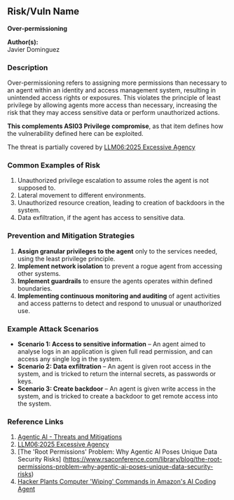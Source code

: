 ## Risk/Vuln Name  
**Over-permissioning**

**Author(s):**  
Javier Dominguez

### Description  
Over-permissioning refers to assigning more permissions than necessary to an agent within an identity and access management system, resulting in unintended access rights or exposures. This violates the principle of least privilege by allowing agents more access than necessary, increasing the risk that they may access sensitive data or perform unauthorized actions.

**This complements ASI03 Privilege compromise**, as that item defines how the vulnerability defined here can be exploited.

The threat is partially covered by [LLM06:2025 Excessive Agency](https://genai.owasp.org/llmrisk/llm062025-excessive-agency/)



### Common Examples of Risk  
1. Unauthorized privilege escalation to assume roles the agent is not supposed to.
2. Lateral movement to different environments.
3. Unauthorized resource creation, leading to creation of backdoors in the system.
4. Data exfiltration, if the agent has access to sensitive data.

### Prevention and Mitigation Strategies  
1. **Assign granular privileges to the agent** only to the services needed, using the least privilege principle.  
2. **Implement network isolation** to prevent a rogue agent from accessing other systems.
3. **Implement guardrails** to ensure the agents operates within defined boundaries.
4. **Implementing continuous monitoring and auditing** of agent activities and access patterns to detect and respond to unusual or unauthorized use.


### Example Attack Scenarios  

- **Scenario 1: Access to sensitive information** – An agent aimed to analyse logs in an application is given full read permission, and can access any single log in the system.
- **Scenario 2: Data exfiltration** – An agent is given root access in the system, and is tricked to return the internal secrets, as passwords or keys.
- **Scenario 3: Create backdoor** – An agent is given write access in the system, and is tricked to create a backdoor to get remote access into the system.



### Reference Links  
1. [Agentic AI - Threats and Mitigations](https://genai.owasp.org/resource/agentic-ai-threats-and-mitigations/)
2. [LLM06:2025 Excessive Agency](https://genai.owasp.org/llm-top-10/LLM06-excessive-agency)
3. [The 'Root Permissions' Problem: Why Agentic AI Poses Unique Data Security Risks] (https://www.rsaconference.com/library/blog/the-root-permissions-problem-why-agentic-ai-poses-unique-data-security-risks)
4. [Hacker Plants Computer 'Wiping' Commands in Amazon's AI Coding Agent](https://www.404media.co/hacker-plants-computer-wiping-commands-in-amazons-ai-coding-agent/)
